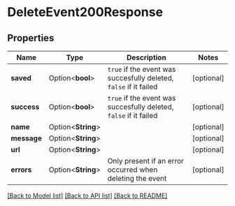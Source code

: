 # DeleteEvent200Response

## Properties

Name | Type | Description | Notes
------------ | ------------- | ------------- | -------------
**saved** | Option<**bool**> | `true` if the event was succesfully deleted, `false` if it failed | [optional]
**success** | Option<**bool**> | `true` if the event was succesfully deleted, `false` if it failed | [optional]
**name** | Option<**String**> |  | [optional]
**message** | Option<**String**> |  | [optional]
**url** | Option<**String**> |  | [optional]
**errors** | Option<**String**> | Only present if an error occurred when deleting the event | [optional]

[[Back to Model list]](../README.md#documentation-for-models) [[Back to API list]](../README.md#documentation-for-api-endpoints) [[Back to README]](../README.md)


